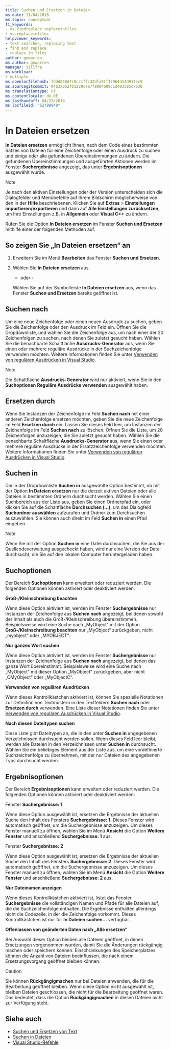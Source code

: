 ```yaml
---
title: Suchen und Ersetzen in Dateien
ms.date: 11/04/2016
ms.topic: conceptual
f1_keywords:
- vs.findreplace.replaceinfiles
- vs.replaceinfiles
helpviewer_keywords:
- text searches, replacing text
- find and replace
- replace in files
author: gewarren
ms.author: gewarren
manager: jillfra
ms.workload:
- multiple
ms.openlocfilehash: fddd048d7c0cc1ffc32dfa81f17964d14d917ec9
ms.sourcegitcommit: 94b3a052fb1229c7e7f8804b09c1d403385c7630
ms.translationtype: HT
ms.contentlocale: de-DE
ms.lasthandoff: 04/23/2019
ms.locfileid: "62788940"
---
```

# <a name="replace-in-files"></a>In Dateien ersetzen

**In Dateien ersetzen** ermöglicht Ihnen, nach dem Code eines bestimmten Satzes von Dateien für eine Zeichenfolge oder einen Ausdruck zu suchen und einige oder alle gefundenen Übereinstimmungen zu ändern. Die gefundenen Übereinstimmungen und ausgeführten Aktionen werden im Fenster **Suchergebnisse** angezeigt, das unter **Ergebnisoptionen** ausgewählt wurde.

> [!NOTE]
> Je nach den aktiven Einstellungen oder der Version unterscheiden sich die Dialogfelder und Menübefehle auf Ihrem Bildschirm möglicherweise von den in der **Hilfe** beschriebenen. Klicken Sie auf **Extras** > **Einstellungen importieren/exportieren** und dann auf **Alle Einstellungen zurücksetzen**, um Ihre Einstellungen z.B. in **Allgemein** oder **Visual C++** zu ändern.

Rufen Sie die Option **In Dateien ersetzen** im Fenster **Suchen und Ersetzen** mithilfe einer der folgenden Methoden auf.

## <a name="to-display-replace-in-files"></a>So zeigen Sie „In Dateien ersetzen“ an

1. Erweitern Sie im Menü **Bearbeiten** das Fenster **Suchen und Ersetzen**.

2. Wählen Sie **In Dateien ersetzen** aus.

   - oder -

   Wählen Sie auf der Symbolleiste **In Dateien ersetzen** aus, wenn das Fenster **Suchen und Ersetzen** bereits geöffnet ist.

## <a name="find-what"></a>Suchen nach

Um eine neue Zeichenfolge oder einen neuen Ausdruck zu suchen, geben Sie die Zeichenfolge oder den Ausdruck im Feld ein. Öffnen Sie die Dropdownliste, und wählen Sie die Zeichenfolge aus, um nach einer der 20 Zeichenfolgen zu suchen, nach denen Sie zuletzt gesucht haben. Wählen Sie die benachbarte Schaltfläche **Ausdrucks-Generator** aus, wenn Sie einen oder mehrere reguläre Ausdrücke in der Suchzeichenfolge verwenden möchten. Weitere Informationen finden Sie unter [Verwenden von regulären Ausdrücken in Visual Studio](../ide/using-regular-expressions-in-visual-studio.md).

> [!NOTE]
> Die Schaltfläche **Ausdrucks-Generator** wird nur aktiviert, wenn Sie in den **Suchoptionen** **Reguläre Ausdrücke verwenden** ausgewählt haben.

## <a name="replace-with"></a>Ersetzen durch

Wenn Sie Instanzen der Zeichenfolge im Feld **Suchen nach** mit einer anderen Zeichenfolge ersetzen möchten, geben Sie die neue Zeichenfolge im Feld **Ersetzen durch** ein. Lassen Sie dieses Feld leer, um Instanzen der Zeichenfolge im Feld **Suchen nach** zu löschen. Öffnen Sie die Liste, um 20 Zeichenfolgen anzuzeigen, die Sie zuletzt gesucht haben. Wählen Sie die benachbarte Schaltfläche **Ausdrucks-Generator** aus, wenn Sie einen oder mehrere reguläre Ausdrücke in der Ersatzzeichenfolge verwenden möchten. Weitere Informationen finden Sie unter [Verwenden von regulären Ausdrücken in Visual Studio](../ide/using-regular-expressions-in-visual-studio.md).

## <a name="look-in"></a>Suchen in

Die in der Dropdownliste **Suchen in** ausgewählte Option bestimmt, ob mit der Option **In Dateien ersetzen** nur die derzeit aktiven Dateien oder alle Dateien in bestimmten Ordnern durchsucht werden. Wählen Sie einen Suchbereich aus der Liste aus, geben Sie einen Ordnerpfad ein, oder klicken Sie auf die Schaltfläche **Durchsuchen (...)**, um das Dialogfeld **Suchordner auswählen** aufzurufen und Ordner zum Durchsuchen auszuwählen. Sie können auch direkt im Feld **Suchen in** einen Pfad eingeben.

> [!NOTE]
> Wenn Sie mit der Option **Suchen in** eine Datei durchsuchen, die Sie aus der Quellcodeverwaltung ausgecheckt haben, wird nur eine Version der Datei durchsucht, die Sie auf den lokalen Computer heruntergeladen haben.

## <a name="find-options"></a>Suchoptionen

Der Bereich **Suchoptionen** kann erweitert oder reduziert werden. Die folgenden Optionen können aktiviert oder deaktiviert werden:

**Groß-/Kleinschreibung beachten**

Wenn diese Option aktiviert ist, werden im Fenster **Suchergebnisse** nur Instanzen der Zeichenfolge aus **Suchen nach** angezeigt, bei denen sowohl der Inhalt als auch die Groß-/Kleinschreibung übereinstimmen. Beispielsweise wird eine Suche nach „MyObject“ mit der Option **Groß-/Kleinschreibung beachten** nur „MyObject“ zurückgeben, nicht „myobject“ oder „MYOBJECT“.

**Nur ganzes Wort suchen**

Wenn diese Option aktiviert ist, werden im Fenster **Suchergebnisse** nur Instanzen der Zeichenfolge aus **Suchen nach** angezeigt, bei denen das ganze Wort übereinstimmt. Beispielsweise wird eine Suche nach „MyObject“ mit dieser Option „MyObject“ zurückgeben, aber nicht „CMyObject“ oder „MyObjectC“.

**Verwenden von regulären Ausdrücken**

Wenn dieses Kontrollkästchen aktiviert ist, können Sie spezielle Notationen zur Definition von Textmustern in den Textfeldern **Suchen nach** oder **Ersetzen durch** verwenden. Eine Liste dieser Notationen finden Sie unter [Verwenden von regulären Ausdrücken in Visual Studio](../ide/using-regular-expressions-in-visual-studio.md).

**Nach diesen Dateitypen suchen**

Diese Liste gibt Dateitypen an, die in den unter **Suchen in** angegebenen Verzeichnissen durchsucht werden sollen. Wenn dieses Feld leer bleibt, werden alle Dateien in den Verzeichnissen unter **Suchen in** durchsucht. Wählen Sie ein beliebiges Element aus der Liste aus, um eine vordefinierte Suchzeichenfolge zu übernehmen, mit der nur Dateien des angegebenen Typs durchsucht werden.

## <a name="result-options"></a>Ergebnisoptionen

Der Bereich **Ergebnisoptionen** kann erweitert oder reduziert werden. Die folgenden Optionen können aktiviert oder deaktiviert werden:

Fenster **Suchergebnisse: 1**

Wenn diese Option ausgewählt ist, ersetzen die Ergebnisse der aktuellen Suche den Inhalt des Fensters **Suchergebnisse: 1**. Dieses Fenster wird automatisch geöffnet, um die Suchergebnisse anzuzeigen. Um dieses Fenster manuell zu öffnen, wählen Sie im Menü **Ansicht** die Option **Weitere Fenster** und anschließend **Suchergebnisse: 1** aus.

Fenster **Suchergebnisse: 2**

Wenn diese Option ausgewählt ist, ersetzen die Ergebnisse der aktuellen Suche den Inhalt des Fensters **Suchergebnisse: 2**. Dieses Fenster wird automatisch geöffnet, um die Suchergebnisse anzuzeigen. Um dieses Fenster manuell zu öffnen, wählen Sie im Menü **Ansicht** die Option **Weitere Fenster** und anschließend **Suchergebnisse: 2** aus.

**Nur Dateinamen anzeigen**

Wenn dieses Kontrollkästchen aktiviert ist, listet das Fenster **Suchergebnisse** die vollständigen Namen und Pfade für alle Dateien auf, die die Suchzeichenfolge enthalten. Die Ergebnisse enthalten allerdings nicht die Codezeile, in der die Zeichenfolge vorkommt. Dieses Kontrollkästchen ist nur für **In Dateien suchen...** verfügbar.

**Offenlassen von geänderten Daten nach „Alle ersetzen“**

Bei Auswahl dieser Option bleiben alle Dateien geöffnet, in denen Ersetzungen vorgenommen wurden, damit Sie die Änderungen rückgängig machen oder speichern können. Einschränkungen des Speicherplatzes können die Anzahl von Dateien beeinflussen, die nach einem Ersetzungsvorgang geöffnet bleiben können.

> [!CAUTION]
> Sie können **Rückgängigmachen** nur bei Dateien anwenden, die für die Bearbeitung geöffnet bleiben. Wenn diese Option nicht ausgewählt ist, bleiben Dateien geschlossen, die nicht für die Bearbeitung geöffnet waren. Das bedeutet, dass die Option **Rückgängigmachen** in diesen Dateien nicht zur Verfügung steht.

## <a name="see-also"></a>Siehe auch

- [Suchen und Ersetzen von Text](../ide/finding-and-replacing-text.md)
- [Suchen in Dateien](../ide/find-in-files.md)
- [Visual Studio-Befehle](../ide/reference/visual-studio-commands.md)
